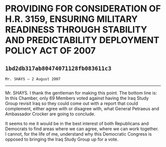 # PROVIDING FOR CONSIDERATION OF H.R. 3159, ENSURING MILITARY READINESS  THROUGH STABILITY AND PREDICTABILITY DEPLOYMENT POLICY ACT OF 2007
## `1bd2db317ab80474071128fb083611c3`
`Mr. SHAYS — 2 August 2007`

---


Mr. SHAYS. I thank the gentleman for making this point. The bottom 
line is: In this Chamber, only 69 Members voted against having the Iraq 
Study Group revisit Iraq so they could come out with a report that 
could complement, either agree with or disagree with, what General 
Petraeus and Ambassador Crocker are going to conclude.

It seems to me it would be in the best interest of both Republicans 
and Democrats to find areas where we can agree, where we can work 
together. I cannot, for the life of me, understand why this Democratic 
Congress is opposed to bringing the Iraq Study Group up for a vote.